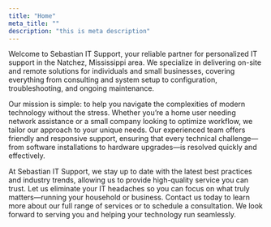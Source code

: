 ```yaml
---
title: "Home"
meta_title: ""
description: "this is meta description"
---
```


Welcome to Sebastian IT Support, your reliable partner for personalized IT support in the Natchez, Mississippi area. We specialize in delivering on-site and remote solutions for individuals and small businesses, covering everything from consulting and system setup to configuration, troubleshooting, and ongoing maintenance.

Our mission is simple: to help you navigate the complexities of modern technology without the stress. Whether you’re a home user needing network assistance or a small company looking to optimize workflow, we tailor our approach to your unique needs. Our experienced team offers friendly and responsive support, ensuring that every technical challenge—from software installations to hardware upgrades—is resolved quickly and effectively.

At Sebastian IT Support, we stay up to date with the latest best practices and industry trends, allowing us to provide high-quality service you can trust. Let us eliminate your IT headaches so you can focus on what truly matters—running your household or business. Contact us today to learn more about our full range of services or to schedule a consultation. We look forward to serving you and helping your technology run seamlessly.